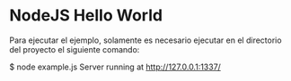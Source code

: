 # NodeJS Hello World

Para ejecutar el ejemplo, solamente es necesario ejecutar en el directorio del proyecto el siguiente comando:

$ node example.js
Server running at http://127.0.0.1:1337/
